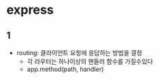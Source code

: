 # express

## 1
- routing: 클라이언트 요청에 응답하는 방법을 결정
  - 각 라우터는 하나이상의 핸들러 함수를 가질수있다
  - app.method(path, handler)